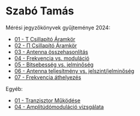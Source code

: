 # Szabó Tamás

Mérési jegyzőkönyvek gyűjteménye 2024:

- [01 - T Csillapító Áramkör](https://github.com/szabot2/tavkozlesMeresek/blob/main/jegyzokonyv/T-ellenallas-halozat/index.md)
- [02 - Π Csillapító Áramkör](https://github.com/szabot2/tavkozlesMeresek/blob/main/jegyzokonyv/PI-ellenallas-halozat/index.md)
- [03 - Antenna összehasonlítás](https://github.com/szabot2/tavkozlesMeresek/blob/main/jegyzokonyv/Antenna-meresif/index.md)
- [04 - Frekvencia vs. moduláció](https://github.com/szabot2/tavkozlesMeresek/blob/main/jegyzokonyv/Johansson-8202-modultor01/index.md)
- [05 - Bitsebesség vs. jelminőség](https://github.com/szabot2/tavkozlesMeresek/blob/main/jegyzokonyv/Johansson-8202-modultor02/index.md)
- [06 - Antenna teljesítmény vs. jelszint/jelminőség](https://github.com/szabot2/tavkozlesMeresek/blob/main/jegyzokonyv/Johansson-8202-modultor03/index.md)
- [07 - Frekvencia áthelyezés](https://github.com/szabot2/tavkozlesMeresek/blob/main/jegyzokonyv/Johansson-6700-Profiler/index.md)

Egyéb:

- [01 - Tranzisztor Működése](https://github.com/szabot2/tavkozlesMeresek/blob/main/M%C3%A9r%C3%A9sek/Tranzisztor-mukodese.md)
- [04 - Amplitúdómoduláció vizsgálata](https://github.com/szabot2/tavkozlesMeresek/blob/main/M%C3%A9r%C3%A9sek/AM_Meres.md)
